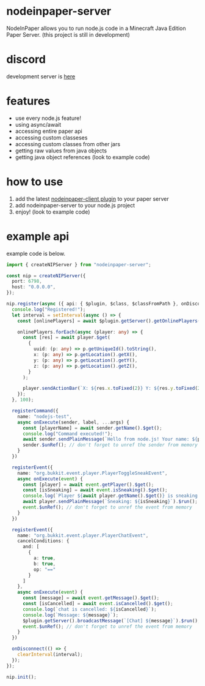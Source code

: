 # nodeinpaper-server
NodeInPaper allows you to run node.js code in a Minecraft Java Edition Paper Server. (this project is still in development)

# discord
development server is [here](https://discord.gg/Gk8yruSrak)

# features
- use every node.js feature!
- using async/await
- accessing entire paper api
- accessing custom classeses
- accessing custom classes from other jars
- getting raw values from java objects
- getting java object references (look to example code)

# how to use
1. add the latest [nodeinpaper-client plugin](https://github.com/NodeInPaper/nodeinpaper-client/releases) to your paper server
2. add nodeinpaper-server to your node.js project
3. enjoy! (look to example code)

# example api
example code is below.
```ts
import { createNIPServer } from "nodeinpaper-server";

const nip = createNIPServer({
  port: 6798,
  host: "0.0.0.0",
});

nip.register(async ({ api: { $plugin, $class, $classFromPath }, onDisconnect, registerCommand, registerEvent }) => {
  console.log("Registered!");
  let interval = setInterval(async () => {
    const [onlinePlayers] = await $plugin.getServer().getOnlinePlayers().$get();

    onlinePlayers.forEach(async (player: any) => {
      const [res] = await player.$get(
        {
          uuid: (p: any) => p.getUniqueId().toString(),
          x: (p: any) => p.getLocation().getX(),
          y: (p: any) => p.getLocation().getY(),
          z: (p: any) => p.getLocation().getZ(),
        }
      );

      player.sendActionBar(`X: ${res.x.toFixed(2)} Y: ${res.y.toFixed(2)} Z: ${res.z.toFixed(2)}`).$run();
    });
  }, 100);

  registerCommand({
    name: "nodejs-test",
    async onExecute(sender, label, ...args) {
      const [playerName] = await sender.getName().$get();
      console.log("Command executed!");
      await sender.sendPlainMessage(`Hello from node.js! Your name: ${playerName}`).$run();
      sender.$unRef(); // don't forget to unref the sender from memory
    }
  })

  registerEvent({
    name: "org.bukkit.event.player.PlayerToggleSneakEvent",
    async onExecute(event) {
      const [player] = await event.getPlayer().$get();
      const [isSneaking] = await event.isSneaking().$get();
      console.log(`Player ${await player.getName().$get()} is sneaking: ${isSneaking}`);
      await player.sendPlainMessage(`Sneaking: ${isSneaking}`).$run();
      event.$unRef(); // don't forget to unref the event from memory
    }
  })

  registerEvent({
    name: "org.bukkit.event.player.PlayerChatEvent",
    cancelConditions: {
      and: [
        {
          a: true,
          b: true,
          op: "=="
        }
      ]
    },
    async onExecute(event) {
      const [message] = await event.getMessage().$get();
      const [isCancelled] = await event.isCancelled().$get();
      console.log(`chat is cancelled: ${isCancelled}`);
      console.log(`Message: ${message}`);
      $plugin.getServer().broadcastMessage(`[Chat] ${message}`).$run();
      event.$unRef(); // don't forget to unref the event from memory
    }
  })

  onDisconnect(() => {
    clearInterval(interval);
  });
});

nip.init();
```
